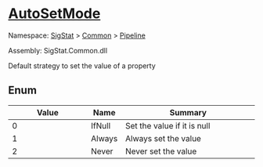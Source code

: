 # [AutoSetMode](./AutoSetMode.md)
Namespace: [SigStat]() > [Common](./../README.md) > [Pipeline](./README.md)

Assembly: SigStat.Common.dll


Default strategy to set the value of a property

##	Enum

| Value | Name | Summary | 
| --- | --- | --- | 
| 0<img width=200>| IfNull| Set the value if it is null<img width=200>| <br>
| 1<img width=200>| Always| Always set the value<img width=200>| <br>
| 2<img width=200>| Never| Never set the value<img width=200>| <br>


